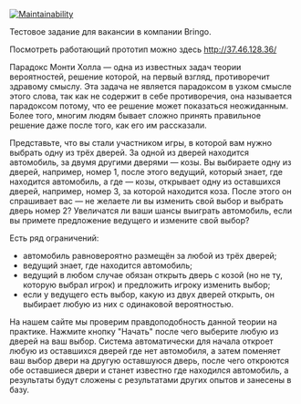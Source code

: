 [![Maintainability](https://api.codeclimate.com/v1/badges/1f6ac0a7c06ad47e7f26/maintainability)](https://codeclimate.com/github/0TH0N/bringo-paradox/maintainability)

Тестовое задание для вакансии в компании Bringo.

Посмотреть работающий прототип можно здесь http://37.46.128.36/

Парадокс Монти Холла — одна из известных задач теории вероятностей, решение которой, на первый взгляд, противоречит здравому смыслу. Эта задача не является парадоксом в узком смысле этого слова, так как не содержит в себе противоречия, она называется парадоксом потому, что ее решение может показаться неожиданным. Более того, многим людям бывает сложно принять правильное решение даже после того, как его им рассказали.

Представьте, что вы стали участником игры, в которой вам нужно выбрать одну из трёх дверей. За одной из дверей находится автомобиль, за двумя другими дверями — козы. Вы выбираете одну из дверей, например, номер 1, после этого ведущий, который знает, где находится автомобиль, а где — козы, открывает одну из оставшихся дверей, например, номер 3, за которой находится коза. После этого он спрашивает вас — не желаете ли вы изменить свой выбор и выбрать дверь номер 2? Увеличатся ли ваши шансы выиграть автомобиль, если вы примете предложение ведущего и измените свой выбор?

Есть ряд ограничений:
* автомобиль равновероятно размещён за любой из трёх дверей;
* ведущий знает, где находится автомобиль;
* ведущий в любом случае обязан открыть дверь с козой (но не ту, которую выбрал игрок) и предложить игроку изменить выбор;
* если у ведущего есть выбор, какую из двух дверей открыть, он выбирает любую из них с одинаковой вероятностью.

На нашем сайте мы проверим правдоподобность данной теории на практике. Нажмите кнопку "Начать" после чего выберите любую из дверей на ваш выбор. Система автоматически для начала откроет любую из оставшихся дверей где нет автомобиля, а затем поменяет ваш выбор двери на другую оставшуюся дверь, после чего откроются обе оставшиеся двери и станет известно где находился автомобиль, а результаты будут сложены с результатами других опытов и занесены в базу.